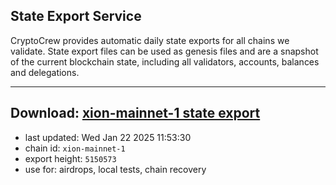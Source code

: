 ## State Export Service
CryptoCrew provides automatic daily state exports for all chains we validate. State export files can be used as genesis files and are a snapshot of the current blockchain state, including all validators, accounts, balances and delegations.

---
**Download: [xion-mainnet-1 state export](https://dl-eu2.ccvalidators.com/SERVICE/xion/xion-mainnet-1_export_5150573.json)**
---

- last updated: Wed Jan 22 2025 11:53:30
- chain id: `xion-mainnet-1`
- export height: `5150573`
- use for: airdrops, local tests, chain recovery
